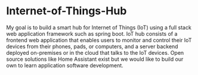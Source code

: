 # Internet-of-Things-Hub
My goal  is  to  build  a  smart  hub  for  Internet  of  Things  (IoT)  using a full stack web application framework such as spring boot.
IoT hub consists of a frontend web application that enables users to monitor
and control their IoT devices from their phones, pads, or computers, and a server
backend deployed on-premises or in the cloud that talks to the IoT devices. Open
source solutions like Home Assistant exist but we would like to build our own to learn
application software development.
